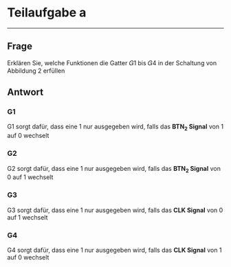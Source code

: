 # Teilaufgabe a

---

## Frage

Erklären Sie, welche Funktionen die Gatter 𝐺1 bis 𝐺4
in der Schaltung von Abbildung 2 erfüllen

## Antwort

### G1

G1 sorgt dafür, dass eine 1 nur ausgegeben wird, falls das **BTN<sub>2</sub> Signal** von 1 auf 0 wechselt

### G2

G2 sorgt dafür, dass eine 1 nur ausgegeben wird, falls das **BTN<sub>2</sub> Signal** von 0 auf 1 wechselt

### G3

G3 sorgt dafür, dass eine 1 nur ausgegeben wird, falls das **CLK Signal** von 0 auf 1 wechselt

### G4

G4 sorgt dafür, dass eine 1 nur ausgegeben wird, falls das **CLK Signal** von 1 auf 0 wechselt
